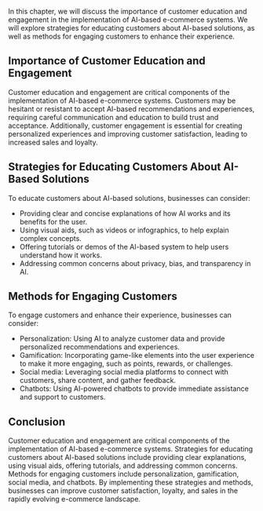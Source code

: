 
In this chapter, we will discuss the importance of customer education and engagement in the implementation of AI-based e-commerce systems. We will explore strategies for educating customers about AI-based solutions, as well as methods for engaging customers to enhance their experience.

Importance of Customer Education and Engagement
-----------------------------------------------

Customer education and engagement are critical components of the implementation of AI-based e-commerce systems. Customers may be hesitant or resistant to accept AI-based recommendations and experiences, requiring careful communication and education to build trust and acceptance. Additionally, customer engagement is essential for creating personalized experiences and improving customer satisfaction, leading to increased sales and loyalty.

Strategies for Educating Customers About AI-Based Solutions
-----------------------------------------------------------

To educate customers about AI-based solutions, businesses can consider:

* Providing clear and concise explanations of how AI works and its benefits for the user.
* Using visual aids, such as videos or infographics, to help explain complex concepts.
* Offering tutorials or demos of the AI-based system to help users understand how it works.
* Addressing common concerns about privacy, bias, and transparency in AI.

Methods for Engaging Customers
------------------------------

To engage customers and enhance their experience, businesses can consider:

* Personalization: Using AI to analyze customer data and provide personalized recommendations and experiences.
* Gamification: Incorporating game-like elements into the user experience to make it more engaging, such as points, rewards, or challenges.
* Social media: Leveraging social media platforms to connect with customers, share content, and gather feedback.
* Chatbots: Using AI-powered chatbots to provide immediate assistance and support to customers.

Conclusion
----------

Customer education and engagement are critical components of the implementation of AI-based e-commerce systems. Strategies for educating customers about AI-based solutions include providing clear explanations, using visual aids, offering tutorials, and addressing common concerns. Methods for engaging customers include personalization, gamification, social media, and chatbots. By implementing these strategies and methods, businesses can improve customer satisfaction, loyalty, and sales in the rapidly evolving e-commerce landscape.
